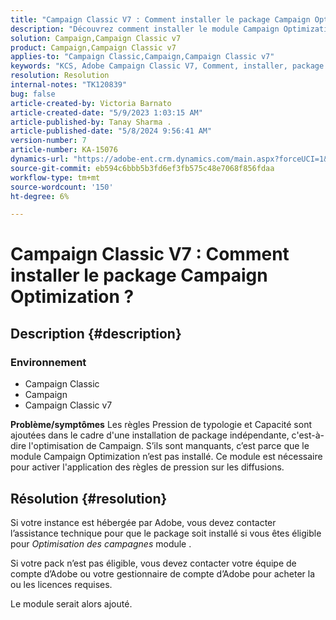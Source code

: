 ```yaml
---
title: "Campaign Classic V7 : Comment installer le package Campaign Optimization ?"
description: "Découvrez comment installer le module Campaign Optimization."
solution: Campaign,Campaign Classic v7
product: Campaign,Campaign Classic v7
applies-to: "Campaign Classic,Campaign,Campaign Classic v7"
keywords: "KCS, Adobe Campaign Classic V7, Comment, installer, package Campaign Optimization, Adobe Campaign, Adobe Campaign Classic"
resolution: Resolution
internal-notes: "TK120839"
bug: false
article-created-by: Victoria Barnato
article-created-date: "5/9/2023 1:03:15 AM"
article-published-by: Tanay Sharma .
article-published-date: "5/8/2024 9:56:41 AM"
version-number: 7
article-number: KA-15076
dynamics-url: "https://adobe-ent.crm.dynamics.com/main.aspx?forceUCI=1&pagetype=entityrecord&etn=knowledgearticle&id=6b57af43-05ee-ed11-8849-6045bd0065b6"
source-git-commit: eb594c6bbb5b3fd6ef3fb575c48e7068f856fdaa
workflow-type: tm+mt
source-wordcount: '150'
ht-degree: 6%

---
```


# Campaign Classic V7 : Comment installer le package Campaign Optimization ?

## Description {#description}


### <b>Environnement</b>

- Campaign Classic
- Campaign
- Campaign Classic v7


<b>Problème/symptômes</b>
Les règles Pression de typologie et Capacité sont ajoutées dans le cadre d&#39;une installation de package indépendante, c&#39;est-à-dire l&#39;optimisation de Campaign. S’ils sont manquants, c’est parce que le module Campaign Optimization n’est pas installé.
Ce module est nécessaire pour activer l&#39;application des règles de pression sur les diffusions.




## Résolution {#resolution}


Si votre instance est hébergée par Adobe, vous devez contacter l’assistance technique pour que le package soit installé si vous êtes éligible pour *Optimisation des campagnes* module .

Si votre pack n’est pas éligible, vous devez contacter votre équipe de compte d’Adobe ou votre gestionnaire de compte d’Adobe pour acheter la ou les licences requises.

Le module serait alors ajouté.
